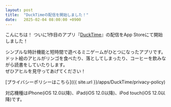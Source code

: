 ```yaml
---
layout: post
title:  "DuckTimeの配信を開始しました！"
date:   2025-02-04 08:00:00 +0900
---
```


こんにちは！
ついに1作目のアプリ『[DuckTime]』の配信をApp Storeにて開始しました！

シンプルな時計機能と短時間で遊べるミニゲームがひとつになったアプリです。  
ドット絵のアヒルがリンゴを食べたり、落としてしまったり、コーヒーを飲みながら読書をしていたりします。  
ぜひアヒルを見守ってあげてください！

[プライバシーポリシーはこちら]({{ site.url }}/apps/DuckTime/privacy-policy)

対応機種はiPhone(iOS 12.0以降)、iPad(iOS 12.0以降)、iPod touch(iOS 12.0以降)です。

[DuckTime]:https://apps.apple.com/jp/app/ducktime/id6741355405
